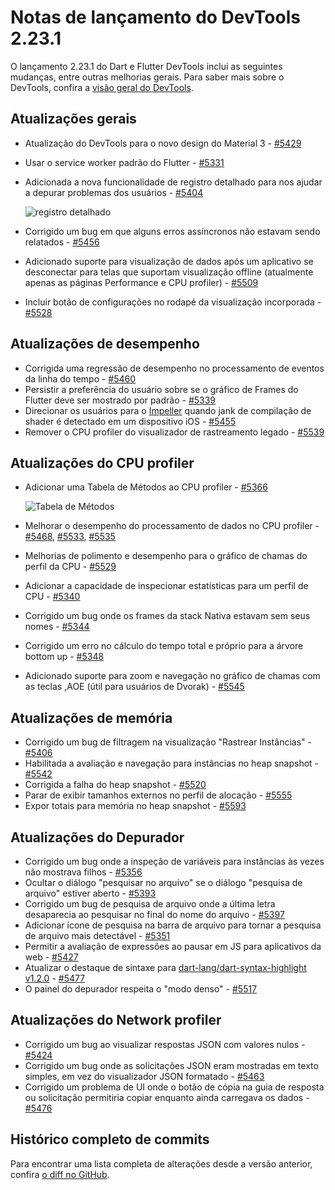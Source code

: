 # Notas de lançamento do DevTools 2.23.1

O lançamento 2.23.1 do Dart e Flutter DevTools
inclui as seguintes mudanças, entre outras melhorias gerais.
Para saber mais sobre o DevTools, confira a
[visão geral do DevTools](https://docs.flutter.dev/tools/devtools).

## Atualizações gerais

* Atualização do DevTools para o novo design do Material 3 -
  [#5429](https://github.com/flutter/devtools/pull/5429)
* Usar o service worker padrão do Flutter -
  [#5331](https://github.com/flutter/devtools/pull/5331)
* Adicionada a nova funcionalidade de registro detalhado para nos ajudar a depurar problemas dos usuários -
  [#5404](https://github.com/flutter/devtools/pull/5404)

  ![registro detalhado](/tools/devtools/release-notes/images-2.23.1/verbose-logging.png "verbose_logging")

* Corrigido um bug em que alguns erros assíncronos não estavam sendo relatados -
  [#5456](https://github.com/flutter/devtools/pull/5456)
* Adicionado suporte para visualização de dados após um aplicativo se desconectar para
  telas que suportam visualização offline
  (atualmente apenas as páginas Performance e CPU profiler) -
  [#5509](https://github.com/flutter/devtools/pull/5509)
* Incluir botão de configurações no rodapé da visualização incorporada -
  [#5528](https://github.com/flutter/devtools/pull/5528)

## Atualizações de desempenho

* Corrigida uma regressão de desempenho no processamento de eventos da linha do tempo -
  [#5460](https://github.com/flutter/devtools/pull/5460)
* Persistir a preferência do usuário sobre se o
  gráfico de Frames do Flutter deve ser mostrado por padrão -
  [#5339](https://github.com/flutter/devtools/pull/5339)
* Direcionar os usuários para o [Impeller](https://docs.flutter.dev/perf/impeller) quando
  jank de compilação de shader é detectado em um dispositivo iOS -
  [#5455](https://github.com/flutter/devtools/pull/5455)
* Remover o CPU profiler do visualizador de rastreamento legado -
  [#5539](https://github.com/flutter/devtools/pull/5539)

## Atualizações do CPU profiler

* Adicionar uma Tabela de Métodos ao CPU profiler -
  [#5366](https://github.com/flutter/devtools/pull/5366)

  ![Tabela de Métodos](/tools/devtools/release-notes/images-2.23.1/cpu-method-table.png "method_table")

* Melhorar o desempenho do processamento de dados no CPU profiler -
  [#5468](https://github.com/flutter/devtools/pull/5468),
  [#5533](https://github.com/flutter/devtools/pull/5533),
  [#5535](https://github.com/flutter/devtools/pull/5535)
* Melhorias de polimento e desempenho para o gráfico de chamas do perfil da CPU -
  [#5529](https://github.com/flutter/devtools/pull/5529)
* Adicionar a capacidade de inspecionar estatísticas para um perfil de CPU -
  [#5340](https://github.com/flutter/devtools/pull/5340)
* Corrigido um bug onde os frames da stack Nativa estavam sem seus nomes -
  [#5344](https://github.com/flutter/devtools/pull/5344)
* Corrigido um erro no cálculo do tempo total e próprio para a árvore bottom up -
  [#5348](https://github.com/flutter/devtools/pull/5348)
* Adicionado suporte para zoom e navegação no gráfico de chamas
  com as teclas ,AOE (útil para usuários de Dvorak) -
  [#5545](https://github.com/flutter/devtools/pull/5545)

## Atualizações de memória

* Corrigido um bug de filtragem na visualização "Rastrear Instâncias" -
  [#5406](https://github.com/flutter/devtools/pull/5406)
* Habilitada a avaliação e navegação para instâncias no heap snapshot -
  [#5542](https://github.com/flutter/devtools/pull/5542)
* Corrigida a falha do heap snapshot -
  [#5520](https://github.com/flutter/devtools/pull/5520)
* Parar de exibir tamanhos externos no perfil de alocação -
  [#5555](https://github.com/flutter/devtools/pull/5555)
* Expor totais para memória no heap snapshot -
  [#5593](https://github.com/flutter/devtools/pull/5593)

## Atualizações do Depurador

* Corrigido um bug onde a inspeção de variáveis
  para instâncias às vezes não mostrava filhos -
  [#5356](https://github.com/flutter/devtools/pull/5356)
* Ocultar o diálogo "pesquisar no arquivo" se o diálogo "pesquisa de arquivo" estiver aberto -
  [#5393](https://github.com/flutter/devtools/pull/5393)
* Corrigido um bug de pesquisa de arquivo onde a última letra desaparecia ao
  pesquisar no final do nome do arquivo -
  [#5397](https://github.com/flutter/devtools/pull/5397)
* Adicionar ícone de pesquisa na barra de arquivo para tornar a pesquisa de arquivo mais detectável -
  [#5351](https://github.com/flutter/devtools/issues/5351)
* Permitir a avaliação de expressões ao pausar em JS para aplicativos da web -
  [#5427](https://github.com/flutter/devtools/pull/5427)
* Atualizar o destaque de sintaxe para
  [dart-lang/dart-syntax-highlight v1.2.0](https://github.com/dart-lang/dart-syntax-highlight/blob/master/CHANGELOG.md#120-2023-01-30) -
  [#5477](https://github.com/flutter/devtools/pull/5477)
* O painel do depurador respeita o "modo denso" -
  [#5517](https://github.com/flutter/devtools/pull/5517)

## Atualizações do Network profiler

* Corrigido um bug ao visualizar respostas JSON com valores nulos -
  [#5424](https://github.com/flutter/devtools/pull/5424)
* Corrigido um bug onde as solicitações JSON eram mostradas em texto simples,
  em vez do visualizador JSON formatado -
  [#5463](https://github.com/flutter/devtools/pull/5463)
* Corrigido um problema de UI onde o botão de cópia na guia de resposta ou solicitação
  permitiria copiar enquanto ainda carregava os dados -
  [#5476](https://github.com/flutter/devtools/pull/5476)

## Histórico completo de commits

Para encontrar uma lista completa de alterações desde a versão anterior,
confira
[o diff no GitHub](https://github.com/flutter/devtools/compare/v2.22.2...v2.23.1).

